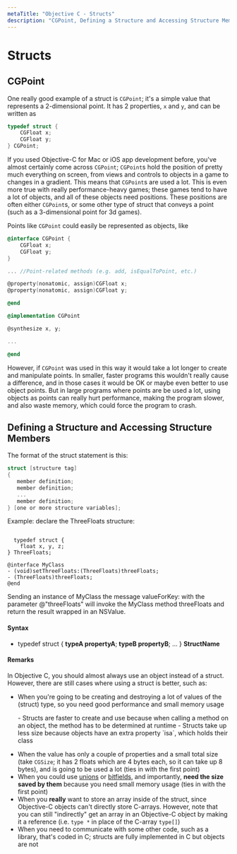 ```yaml
---
metaTitle: "Objective C - Structs"
description: "CGPoint, Defining a Structure and Accessing Structure Members"
---
```


# Structs



## CGPoint


One really good example of a struct is `CGPoint`; it's a simple value that represents a 2-dimensional point. It has 2 properties, `x` and `y`, and can be written as

```objectivec
typedef struct {
    CGFloat x;
    CGFloat y;
} CGPoint;

```

If you used Objective-C for Mac or iOS app development before, you've almost certainly come across `CGPoint`; `CGPoint`s hold the position of pretty much everything on screen, from views and controls to objects in a game to changes in a gradient. This means that `CGPoint`s are used a lot. This is even more true with really performance-heavy games; these games tend to have a lot of objects, and all of these objects need positions. These positions are often either `CGPoint`s, or some other type of struct that conveys a point (such as a 3-dimensional point for 3d games).

Points like `CGPoint` could easily be represented as objects, like

```objectivec
@interface CGPoint {
    CGFloat x;
    CGFloat y;
}

... //Point-related methods (e.g. add, isEqualToPoint, etc.)

@property(nonatomic, assign)CGFloat x;
@property(nonatomic, assign)CGFloat y;

@end

@implementation CGPoint

@synthesize x, y;

...

@end

```

However, if `CGPoint` was used in this way it would take a lot longer to create and manipulate points. In smaller, faster programs this wouldn't really cause a difference, and in those cases it would be OK or maybe even better to use object points. But in large programs where points are be used a lot, using objects as points can really hurt performance, making the program slower, and also waste memory, which could force the program to crash.



## Defining a Structure and Accessing Structure Members


The format of the struct statement is this:

```objectivec
struct [structure tag]
{
   member definition;
   member definition;
   ...
   member definition;
} [one or more structure variables]; 

```

Example: declare the ThreeFloats structure:

```

  typedef struct {
    float x, y, z;
} ThreeFloats;

@interface MyClass
- (void)setThreeFloats:(ThreeFloats)threeFloats;
- (ThreeFloats)threeFloats;
@end

```

Sending an instance of MyClass the message valueForKey: with the parameter @"threeFloats" will invoke the MyClass method threeFloats and return the result wrapped in an NSValue.



#### Syntax


- typedef struct { **typeA propertyA**; **typeB propertyB**; ... } **StructName**



#### Remarks


In Objective C, you should almost always use an object instead of a struct. However, there are still cases where using a struct is better, such as:

- When you're going to be creating and destroying a lot of values of the (struct) type, so you need good performance and small memory usage

> 
<ul>
- Structs are faster to create and use because when calling a method on an object, the method has to be determined at runtime
- Structs take up less size because objects have an extra property `isa`, which holds their class
</ul>


- When the value has only a couple of properties and a small total size (take `CGSize`; it has 2 floats which are 4 bytes each, so it can take up 8 bytes), and is going to be used a lot (ties in with the first point)
- When you could use [unions](http://stackoverflow.com/documentation/c/1119/structs-unions-and-enums#t=201607251849213065581) or [bitfields](http://stackoverflow.com/documentation/c/1930/bitfields#t=201607251847447438382), and importantly, **need the size saved by them** because you need small memory usage (ties in with the first point)
- When you **really** want to store an array inside of the struct, since Objective-C objects can't directly store C-arrays. However, note that you can still "indirectly" get an array in an Objective-C object by making it a reference (i.e. `type *` in place of the C-array `type[]`)
- When you need to communicate with some other code, such as a library, that's coded in C; structs are fully implemented in C but objects are not

